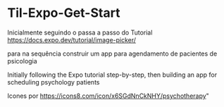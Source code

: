 # Til-Expo-Get-Start

Inicialmente seguindo o passa a passo do Tutorial https://docs.expo.dev/tutorial/image-picker/

para na sequência construir um app para agendamento de pacientes de psicologia 

Initially following the Expo tutorial step-by-step, then building an app for scheduling psychology patients

Icones por https://icons8.com/icon/x6SGdNnCkNHY/psychotherapy" 

